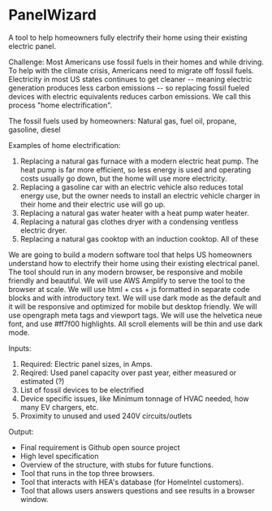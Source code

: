 # PanelWizard
A tool to help homeowners fully electrify their home using their existing electric panel.

Challenge: Most Americans use fossil fuels in their homes and while driving. To help with the climate crisis, Americans need to migrate off fossil fuels. Electricity in most US states continues to get cleaner -- meaning electric generation produces less carbon emissions -- so replacing fossil fueled devices with electric equivalents reduces carbon emissions. We call this process "home electrification".

The fossil fuels used by homeowners: Natural gas, fuel oil, propane, gasoline, diesel

Examples of home electrification:
1. Replacing a natural gas furnace with a modern electric heat pump. The heat pump is far more efficient, so less energy is used and operating costs usually go down, but the home will use more electricity. 
2. Replacing a gasoline car with an electric vehicle also reduces total energy use, but the owner needs to install an electric vehicle charger in their home and their electric use will go up.
3. Replacing a natural gas water heater with a heat pump water heater.
4. Replacing a natural gas clothes dryer with a condensing ventless electric dryer.
5. Replacing a natural gas cooktop with an induction cooktop.
All of these 

We are going to build a modern software tool that helps US homeowners understand how to electrify their home using their existing electrical panel. The tool should run in any modern browser, be responsive and mobile friendly and beautiful. We will use AWS Amplify to serve the tool to the browser at scale. We will use html + css + js formatted in separate code blocks and with introductory text. We will use dark mode as the default and it will be responsive and optimized for mobile but desktop friendly. We will use opengraph meta tags and viewport tags. We will use the helvetica neue font, and use #ff7f00 highlights. All scroll elements will be thin and use dark mode.

Inputs:
1. Required: Electric panel sizes, in Amps.
2. Reqired: Used panel capacity over past year, either measured or estimated (?)
3. List of fossil devices to be electrified
4. Device specific issues, like Minimum tonnage of HVAC needed, how many EV chargers, etc.
5. Proximity to unused and used 240V circuits/outlets

Output:
- Final requirement is Github open source project
- High level specification
- Overview of the structure, with stubs for future functions.
- Tool that runs in the top three browsers.
- Tool that interacts with HEA's database (for HomeIntel customers).
- Tool that allows users answers questions and see results in a browser window.

